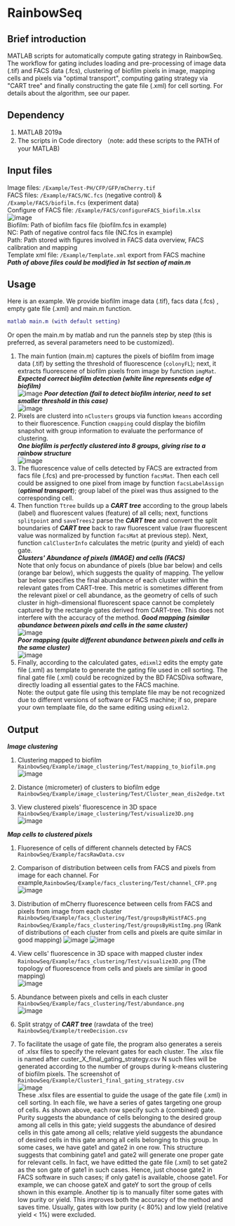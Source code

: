 # RainbowSeq
## Brief introduction
MATLAB scripts for automatically compute gating strategy in RainbowSeq.
The workflow for gating includes loading and pre-processing of image data (.tif) and FACS data (.fcs), clustering of biofilm pixels in image, mapping cells and pixels via "optimal transport", computing gating strategy via "CART tree" and finally constructing the gate file (.xml) for cell sorting.
For details about the algorithm, see our paper.

## Dependency
1. MATLAB 2019a
2. The scripts in Code directory （note: add these scripts to the PATH of your MATLAB)

## Input files <br>
Image files: `/Example/Test-PH/CFP/GFP/mCherry.tif` <br>
FACS files: `/Example/FACS/NC.fcs` (negative control) & `/Example/FACS/biofilm.fcs` (experiment data) <br>
Configure of FACS file: `/Example/FACS/configureFACS_biofilm.xlsx` <br>
![image](https://github.com/Shenpinggg/RainbowSeq/blob/86ff87142df7b3b3be7f856fbe63d99190bbf8b6/Example/FACS/configure_FAS_file.png) <br>
Biofilm: Path of biofilm facs file (biofilm.fcs in example) <br>
NC: Path of negative control facs file (NC.fcs in example) <br>
Path: Path stored with figures involved in FACS data overview, FACS calibration and mapping <br>
Template xml file: `/Example/Template.xml` export from FACS machine <br>
***Path of above files could be modified in 1st section of main.m***

## Usage 
Here is an example. We provide biofilm image data (.tif), facs data (.fcs) , empty gate file (.xml) and main.m function.
```MATLAB
matlab main.m (with default setting)
```  
Or open the main.m by matlab and run the pannels step by step (this is preferred, as several parameters need to be customized).  

1. The main funtion (main.m) captures the pixels of biofilm from image data (.tif) by setting the threshold of fluorescence (`colonyFL`); next, it extracts fluorescene of biofilm pixels from image by function `imgMat`. <br>
***Expected correct biofilm detection (white line represents edge of biofilm)*** <br>
![image](https://github.com/Shenpinggg/RainbowSeq/blob/820b99da07e7ff9d3e09d5a91b7ade2a3e257e4e/Example/image_clustering/Test/colonyEdge.png)
***Poor detection (fail to detect biofilm interior, need to set smaller threshold in this case)***<br>
![image](https://github.com/Shenpinggg/RainbowSeq/blob/820b99da07e7ff9d3e09d5a91b7ade2a3e257e4e/Example/image_clustering/Test/error_detection.png)
2. Pixels are clusterd into `nClusters` groups via function `kmeans` according to their fluorescence. Function `cmapping` could display the biofilm snapshot with group information to evaluate the performance of clustering. <br> ***One biofilm is perfectly clustered into 8 groups, giving rise to a rainbow structure***<br>![image](https://github.com/Shenpinggg/RainbowSeq/blob/820b99da07e7ff9d3e09d5a91b7ade2a3e257e4e/Example/image_clustering/Test/mapping_to_biofilm.png) <br>
3. The fluorescence value of cells detected by FACS are extracted from facs file (.fcs) and pre-processed by function `facsMat`. Then each cell could be assigned to one pixel from image by function `facsLabelAssign` (***optimal transport***); group label of the pixel was thus assigned to the corresponding cell. <br>
4. Then function `Ttree` builds up a ***CART tree*** according to the group labels (label) and fluorescent values (feature) of all cells; next, functions `splitpoint` and `saveTrees2` parse the ***CART tree*** and convert the split boundaries of ***CART tree*** back to raw fluorescent value (raw fluorescent value was normalized by function `facsMat` at previous step). Next, function `calClusterInfo` calculates the metric (purity and yield) of each gate. <br> 
***Clusters' Abundance of pixels (IMAGE) and cells (FACS)*** <br> 
Note that only focus on abundance of pixels (blue bar below) and cells (orange bar below), which suggests the quality of mapping.
The yellow bar below specifies the final abundance of each cluster within the relevant gates from CART-tree. This metric is sometimes different from the relevant pixel or cell abundance, as the geometry of cells of such cluster in high-dimensional fluorescent space cannot be completely captured by the rectangle gates derived from CART-tree. This does not interfere with the accuracy of the method.
***Good mapping (similar abundance between pixels and cells in the same cluster)*** <br> ![image](https://github.com/Shenpinggg/RainbowSeq/blob/820b99da07e7ff9d3e09d5a91b7ade2a3e257e4e/Example/facs_clustering/Test/abundance.png)<br>
***Poor mapping (quite different abundance between pixels and cells in the same cluster)***<br> ![image](https://github.com/Shenpinggg/RainbowSeq/blob/820b99da07e7ff9d3e09d5a91b7ade2a3e257e4e/Example/facs_clustering/Test/poor_result.png)<br>
5. Finally, according to the calculated gates, `edixml2` edits the empty gate file (.xml) as template to generate the gating file used in cell sorting. The final gate file (.xml) could be recognized by the BD FACSDiva software, directly loading all essential gates to the FACS machine.<br>
Note: the output gate file using this template file may be not recognized due to different versions of software or FACS machine; if so, prepare your own templaate file, do the same editing using `edixml2`.<br>
## Output
***Image clustering*** <br>
1. Clustering mapped to biofilm `RainbowSeq/Example/image_clustering/Test/mapping_to_biofilm.png` <br>
![image](https://github.com/Shenpinggg/RainbowSeq/blob/92d48e66ae5c5bfb4acd6cafd4b6cc15263f288d/Example/image_clustering/Test/mapping_to_biofilm.png)

2. Distance (micrometer) of clusters to biofilm edge `RainbowSeq/Example/image_clustering/Test/Cluster_mean_dis2edge.txt`<br>

3. View clustered pixels' fluorescence in 3D space `RainbowSeq/Example/image_clustering/Test/visualize3D.png` <br>
![image](https://github.com/Shenpinggg/RainbowSeq/blob/92d48e66ae5c5bfb4acd6cafd4b6cc15263f288d/Example/image_clustering/Test/visualize3D.png)

***Map cells to clustered pixels*** <br>
1. Fluoresence of cells of different channels detected by FACS `RainbowSeq/Example/facsRawData.csv`

2. Comparison of distribution between cells from FACS and pixels from image for each channel. For example,`RainbowSeq/Example/facs_clustering/Test/channel_CFP.png` <br>
![image](https://github.com/Shenpinggg/RainbowSeq/blob/5e7441d6b68b271eaad44be1f5783c65adb8494e/Example/facs_clustering/Test/channel_CFP.png)

3. Distribution of mCherry fluorescence between cells from FACS and pixels from image from each cluster `RainbowSeq/Example/facs_clustering/Test/groupsByHistFACS.png` `RainbowSeq/Example/facs_clustering/Test/groupsByHistImg.png` (Rank of distributions of each cluster from cells and pixels are quite similar in good mapping)
![image](https://github.com/Shenpinggg/RainbowSeq/blob/5e7441d6b68b271eaad44be1f5783c65adb8494e/Example/facs_clustering/Test/groupsByHistFACS.png)
![image](https://github.com/Shenpinggg/RainbowSeq/blob/5e7441d6b68b271eaad44be1f5783c65adb8494e/Example/facs_clustering/Test/groupsByHistImg.png)

4. View cells' fluorescence in 3D space with mapped cluster index `RainbowSeq/Example/facs_clustering/Test/visualize3D.png` (The topology of fluorescence from cells and pixels are similar in good mapping) <br>
![image](https://github.com/Shenpinggg/RainbowSeq/blob/5e7441d6b68b271eaad44be1f5783c65adb8494e/Example/facs_clustering/Test/visualize3D.png)

5. Abundance between pixels and cells in each cluster `RainbowSeq/Example/facs_clustering/Test/abundance.png`<br> 
![image](https://github.com/Shenpinggg/RainbowSeq/blob/820b99da07e7ff9d3e09d5a91b7ade2a3e257e4e/Example/facs_clustering/Test/abundance.png)<br>

6. Split stratgy of ***CART tree*** (rawdata of the tree) `RainbowSeq/Example/treeDecision.csv`

7. To facilitate the usage of gate file, the program also generates a sereis of .xlsx files to specify the relevant gates for each cluster.
The .xlsx file is named after custer_X_final_gating_strategy.csv N such files will be generated according to the number of groups during k-means clustering of biofilm pixels.
The screenshot of `RainbowSeq/Example/Cluster1_final_gating_strategy.csv` <br>
![image](https://github.com/Shenpinggg/RainbowSeq/blob/bbb5695ff8bcc4ac094641babbec62a0ac114cc4/Example/final_gating_strategy_Cluster1.png)<br>
These .xlsx files are essential to guide the usage of the gate file (.xml) in cell sorting.
In each file, we have a series of gates targeting one group of cells. As shown above, each row specify such a (combined) gate.
Purity suggests the abundance of cells belonging to the desired group among all cells in this gate; yield suggests the abundance of desired cells in this gate among all cells; relative yield suggests the abundance of desired cells in this gate among all cells belonging to this group.
In some cases, we have gate1 and gate2 in one row. This structure suggests that combining gate1 and gate2 will generate one proper gate for relevant cells. In fact, we have editted the gate file (.xml) to set gate2 as the son gate of gate1 in such cases. Hence, just choose gate2 in FACS software in such cases; if only gate1 is available, choose gate1. For example, we can choose gateX and gateY to sort the group of cells shown in this example.
Another tip is to manually filter some gates with low purity or yield. This improves both the accuracy of the method and saves time. Usually, gates with low purity (< 80%) and low yield (relative yield < 1%) were excluded.
